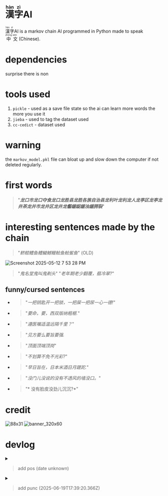 # <ruby> 漢 <rp>(</rp><rt>hàn</rt><rp>)</rp>字 <rp>(</rp><rt>zì</rt><rp>)</rp></ruby>AI

 <ruby> 漢 <rp>(</rp><rt>hàn</rt><rp>)</rp>字 <rp>(</rp><rt>zì</rt><rp>)</rp></ruby>AI is a markov chain AI programmed in Python made to speak <ruby>
  中<rp>(</rp><rt>zhōng</rt><rp>)</rp>
  文<rp>(</rp><rt>wén</rt><rp>)</rp>
</ruby> (Chinese).

# dependencies
surprise there is non
# tools used
1. `pickle` - used as a save file state so the ai can learn more words the more you use it
2. `jieba` - used to tag the dataset used
3. `cc-cedict` - dataset used

# warning
the `markov_model.pkl` file can bloat up and slow down the computer if not deleted regularly.
# first words

> "***龙口市龙口夺食龙口龙胜县龙胜各族自治县龙利叶龙利龙人龙亭区龙亭龙井茶龙井市龙井区龙井龙齾龌龊龌浊龌腭裂***"

# interesting sentences made by the chain

> "*鲚鲿鳢鱼鳢鱥鳡鳣鲙鱼鲙鲎鱼*" (OLD)

![Screenshot 2025-05-12 7 53 28 PM](https://github.com/user-attachments/assets/f3db453a-f5a4-4b0b-954b-c83784a1584e)

> "*鬼名堂鬼叫鬼剃头*"
> "*老年期老少翻覆，翡冷翠?*"
## funny/cursed sentences
- > "*一把钥匙开一把锁，一把屎一把尿一心一德!*"
- > "*要命，要，西双版纳粗榧.*"
- > "*遵医嘱适温远隔千里？*"
- > "*见方要么要旨要强.*
- > "*顶面顶端顶岗*"
- > "*不划算不免不光彩?*"
- > "*早日旨在，日本米酒日月蹉跎.*"
- > "*没门儿没说的没有不透风的墙没口。*"
- > "* 没有脸皮没劲儿沉沉?*"






# credit
![88x31](https://github.com/user-attachments/assets/a36902ba-90c8-43e9-aac7-37d58d1dfb83)
![banner_320x60](https://github.com/user-attachments/assets/2ee07b62-c654-4b22-bb73-ff84dea3bff6)


# devlog
<details>
<summary><blockquote>add pos (date unknown)</blockquote> </summary>
<code>https://github.com/linuxfandudeguy/hanziai/blob/master/pos_structures.txt </code>
</details>
<details>
<summary><blockquote>add punc (2025-06-19T17:39:20.366Z)</blockquote> </summary>
<code>root in hanziai on  master [!?] via 🐍 v3.10.12
❯ python3 ai.py
2025-06-19 13:14:09,628 - DEBUG - Loading data from hanziai_pos.mar
2025-06-19 13:14:09,697 - DEBUG - Total entries loaded: 119624
2025-06-19 13:14:09,698 - DEBUG - Sampled 3000 word-POS pairs for training
2025-06-19 13:14:09,702 - DEBUG - Loading structures from pos_structures.txt
2025-06-19 13:14:09,702 - DEBUG - Loaded 49 POS structures
2025-06-19 13:14:09,727 - DEBUG - Loaded existing Markov Chain model
2025-06-19 13:14:09,727 - DEBUG - Updating Markov Chain...
2025-06-19 13:14:09,729 - DEBUG - Markov chain now has 35964 states
2025-06-19 13:14:09,759 - DEBUG - Saved Markov Chain model to markov_model.pkl
2025-06-19 13:14:09,759 - DEBUG - Generating sentence of length 4 with POS pattern [&#39;n&#39;, &#39;v&#39;, &#39;n&#39;, &#39;a&#39;]
POS structure: n v n a
Generated sentence with punctuation: 糖醇糊弄，精肉？

root in hanziai on  master [!?] via 🐍 v3.10.12
❯ python3 ai.py
2025-06-19 13:16:28,757 - DEBUG - Loading data from hanziai_pos.mar
2025-06-19 13:16:28,825 - DEBUG - Total entries loaded: 119624
2025-06-19 13:16:28,827 - DEBUG - Sampled 3000 word-POS pairs for training
2025-06-19 13:16:28,831 - DEBUG - Loading structures from pos_structures.txt
2025-06-19 13:16:28,831 - DEBUG - Loaded 49 POS structures
2025-06-19 13:16:28,856 - DEBUG - Loaded existing Markov Chain model
2025-06-19 13:16:28,856 - DEBUG - Updating Markov Chain...
2025-06-19 13:16:28,858 - DEBUG - Markov chain now has 38961 states
2025-06-19 13:16:28,889 - DEBUG - Saved Markov Chain model to markov_model.pkl
2025-06-19 13:16:28,889 - DEBUG - Generating sentence of length 4 with POS pattern [&#39;d&#39;, &#39;v&#39;, &#39;v&#39;, &#39;n&#39;]
POS structure: d v v n
Generated sentence with punctuation: 老来少翻转，翻沉？

root in hanziai on  master [!?] via 🐍 v3.10.12
❯ python3 ai.py
2025-06-19 13:16:33,572 - DEBUG - Loading data from hanziai_pos.mar
2025-06-19 13:16:33,640 - DEBUG - Total entries loaded: 119624
2025-06-19 13:16:33,643 - DEBUG - Sampled 3000 word-POS pairs for training
2025-06-19 13:16:33,646 - DEBUG - Loading structures from pos_structures.txt
2025-06-19 13:16:33,646 - DEBUG - Loaded 49 POS structures
2025-06-19 13:16:33,673 - DEBUG - Loaded existing Markov Chain model
2025-06-19 13:16:33,673 - DEBUG - Updating Markov Chain...
2025-06-19 13:16:33,675 - DEBUG - Markov chain now has 41958 states
2025-06-19 13:16:33,709 - DEBUG - Saved Markov Chain model to markov_model.pkl
2025-06-19 13:16:33,709 - DEBUG - Generating sentence of length 4 with POS pattern [&#39;n&#39;, &#39;u&#39;, &#39;v&#39;, &#39;n&#39;]
2025-06-19 13:16:33,721 - WARNING - No starting sequence matches the POS pattern start; picking random.
POS structure: n u v n
Generated sentence with punctuation: 干煸四季豆，乳头瘤乳臭未干乳糖？

root in hanziai on  master [!?] via 🐍 v3.10.12
❯  python3 ai.py
2025-06-19 13:17:45,716 - DEBUG - Loading data from hanziai_pos.mar
2025-06-19 13:17:45,784 - DEBUG - Total entries loaded: 119624
2025-06-19 13:17:45,786 - DEBUG - Sampled 3000 word-POS pairs for training
2025-06-19 13:17:45,790 - DEBUG - Loading structures from pos_structures.txt
2025-06-19 13:17:45,790 - DEBUG - Loaded 49 POS structures
2025-06-19 13:17:45,818 - DEBUG - Loaded existing Markov Chain model
2025-06-19 13:17:45,818 - DEBUG - Updating Markov Chain...
2025-06-19 13:17:45,821 - DEBUG - Markov chain now has 44954 states
2025-06-19 13:17:45,855 - DEBUG - Saved Markov Chain model to markov_model.pkl
2025-06-19 13:17:45,855 - DEBUG - Generating sentence of length 4 with POS pattern [&#39;v&#39;, &#39;r&#39;, &#39;v&#39;, &#39;n&#39;]
POS structure: v r v n
Generated sentence with punctuation: 佩服你作为，作数。

root in hanziai on  master [!?] via 🐍 v3.10.12
❯   python3 ai.py
2025-06-19 13:20:06,893 - DEBUG - Loading data from hanziai_pos.mar
2025-06-19 13:20:06,958 - DEBUG - Total entries loaded: 119624
2025-06-19 13:20:06,960 - DEBUG - Sampled 3000 word-POS pairs for training
2025-06-19 13:20:06,964 - DEBUG - Loading structures from pos_structures.txt
2025-06-19 13:20:06,964 - DEBUG - Loaded 49 POS structures
2025-06-19 13:20:06,994 - DEBUG - Loaded existing Markov Chain model
2025-06-19 13:20:06,994 - DEBUG - Updating Markov Chain...
2025-06-19 13:20:06,996 - DEBUG - Markov chain now has 47951 states
2025-06-19 13:20:07,032 - DEBUG - Saved Markov Chain model to markov_model.pkl
2025-06-19 13:20:07,032 - DEBUG - Generating sentence of length 2 with POS pattern [&#39;n&#39;, &#39;a&#39;]
POS structure: n a
Generated sentence with punctuation: 一秘一睹！

root in hanziai on  master [!?] via 🐍 v3.10.12
❯ python3 ai.py
2025-06-19 13:21:02,525 - DEBUG - Loading data from hanziai_pos.mar
\2025-06-19 13:21:02,591 - DEBUG - Total entries loaded: 119624
2025-06-19 13:21:02,593 - DEBUG - Sampled 3000 word-POS pairs for training
2025-06-19 13:21:02,596 - DEBUG - Loading structures from pos_structures.txt
2025-06-19 13:21:02,596 - DEBUG - Loaded 49 POS structures
2025-06-19 13:21:02,627 - DEBUG - Loaded existing Markov Chain model
2025-06-19 13:21:02,627 - DEBUG - Updating Markov Chain...
2025-06-19 13:21:02,629 - DEBUG - Markov chain now has 50948 states
2025-06-19 13:21:02,678 - DEBUG - Saved Markov Chain model to markov_model.pkl
2025-06-19 13:21:02,678 - DEBUG - Generating sentence of length 5 with POS pattern [&#39;n&#39;, &#39;v&#39;, &#39;c&#39;, &#39;n&#39;, &#39;v&#39;]
POS structure: n v c n v
Generated sentence with punctuation: 世运丕变且说！

root in hanziai on  master [!?] via 🐍 v3.10.12
❯ \python3 ai.py&#39;
∙ ^C

root in hanziai on  master [!?] via 🐍 v3.10.12
❯  python3 ai.py
2025-06-19 13:23:13,332 - DEBUG - Loading data from hanziai_pos.mar
2025-06-19 13:23:13,396 - DEBUG - Total entries loaded: 119624
2025-06-19 13:23:13,398 - DEBUG - Sampled 3000 word-POS pairs for training
2025-06-19 13:23:13,402 - DEBUG - Loading structures from pos_structures.txt
2025-06-19 13:23:13,402 - DEBUG - Loaded 49 POS structures
2025-06-19 13:23:13,433 - DEBUG - Loaded existing Markov Chain model
2025-06-19 13:23:13,433 - DEBUG - Updating Markov Chain...
2025-06-19 13:23:13,442 - DEBUG - Markov chain now has 53944 states
2025-06-19 13:23:13,491 - DEBUG - Saved Markov Chain model to markov_model.pkl
2025-06-19 13:23:13,491 - DEBUG - Generating sentence of length 6 with POS pattern [&#39;r&#39;, &#39;v&#39;, &#39;n&#39;, &#39;c&#39;, &#39;v&#39;, &#39;n&#39;]
POS structure: r v n c v n
Generated sentence with punctuation: 你作为，作数。

root in hanziai on  master [!?] via 🐍 v3.10.12
❯  python3 ai.py
2025-06-19 13:24:50,853 - DEBUG - Loading data from hanziai_pos.mar
2025-06-19 13:24:50,917 - DEBUG - Total entries loaded: 119624
2025-06-19 13:24:50,919 - DEBUG - Sampled 3000 word-POS pairs for training
2025-06-19 13:24:50,923 - DEBUG - Loading structures from pos_structures.txt
2025-06-19 13:24:50,923 - DEBUG - Loaded 49 POS structures
2025-06-19 13:24:50,965 - DEBUG - Loaded existing Markov Chain model
2025-06-19 13:24:50,965 - DEBUG - Updating Markov Chain...
2025-06-19 13:24:50,967 - DEBUG - Markov chain now has 56941 states
2025-06-19 13:24:51,018 - DEBUG - Saved Markov Chain model to markov_model.pkl
2025-06-19 13:24:51,018 - DEBUG - Generating sentence of length 4 with POS pattern [&#39;a&#39;, &#39;c&#39;, &#39;a&#39;, &#39;n&#39;]
2025-06-19 13:24:51,034 - WARNING - No starting sequence matches the POS pattern start; picking random.
POS structure: a c a n
Generated sentence with punctuation: 新几内亚新官上任三把火斯蒂文！

root in hanziai on  master [!?] via 🐍 v3.10.12
❯  python3 ai.py
2025-06-19 13:27:58,276 - DEBUG - Loading data from hanziai_pos.mar
2025-06-19 13:27:58,343 - DEBUG - Total entries loaded: 119624
2025-06-19 13:27:58,345 - DEBUG - Sampled 3000 word-POS pairs for training
2025-06-19 13:27:58,349 - DEBUG - Loading structures from pos_structures.txt
2025-06-19 13:27:58,349 - DEBUG - Loaded 49 POS structures
2025-06-19 13:27:58,389 - DEBUG - Loaded existing Markov Chain model
2025-06-19 13:27:58,389 - DEBUG - Updating Markov Chain...
2025-06-19 13:27:58,391 - DEBUG - Markov chain now has 59938 states
2025-06-19 13:27:58,442 - DEBUG - Saved Markov Chain model to markov_model.pkl
2025-06-19 13:27:58,442 - DEBUG - Generating sentence of length 4 with POS pattern [&#39;v&#39;, &#39;r&#39;, &#39;v&#39;, &#39;n&#39;]
POS structure: v r v n
Generated sentence with punctuation: 佩服你作为，作数！

root in hanziai on  master [!?] via 🐍 v3.10.12
❯  python3 ai.py
2025-06-19 13:28:14,117 - DEBUG - Loading data from hanziai_pos.mar
2025-06-19 13:28:14,182 - DEBUG - Total entries loaded: 119624
2025-06-19 13:28:14,184 - DEBUG - Sampled 3000 word-POS pairs for training
2025-06-19 13:28:14,187 - DEBUG - Loading structures from pos_structures.txt
2025-06-19 13:28:14,188 - DEBUG - Loaded 49 POS structures
2025-06-19 13:28:14,231 - DEBUG - Loaded existing Markov Chain model
2025-06-19 13:28:14,232 - DEBUG - Updating Markov Chain...
2025-06-19 13:28:14,234 - DEBUG - Markov chain now has 62935 states
2025-06-19 13:28:14,286 - DEBUG - Saved Markov Chain model to markov_model.pkl
2025-06-19 13:28:14,286 - DEBUG - Generating sentence of length 4 with POS pattern [&#39;n&#39;, &#39;v&#39;, &#39;v&#39;, &#39;n&#39;]
POS structure: n v v n
Generated sentence with punctuation: 飞艇飘香，飘舞。

root in hanziai on  master [!?] via 🐍 v3.10.12
❯  python3 ai.py
2025-06-19 13:28:15,365 - DEBUG - Loading data from hanziai_pos.mar
2025-06-19 13:28:15,430 - DEBUG - Total entries loaded: 119624
2025-06-19 13:28:15,432 - DEBUG - Sampled 3000 word-POS pairs for training
2025-06-19 13:28:15,435 - DEBUG - Loading structures from pos_structures.txt
2025-06-19 13:28:15,436 - DEBUG - Loaded 49 POS structures
2025-06-19 13:28:15,484 - DEBUG - Loaded existing Markov Chain model
2025-06-19 13:28:15,484 - DEBUG - Updating Markov Chain...
2025-06-19 13:28:15,486 - DEBUG - Markov chain now has 65931 states
2025-06-19 13:28:15,541 - DEBUG - Saved Markov Chain model to markov_model.pkl
2025-06-19 13:28:15,541 - DEBUG - Generating sentence of length 4 with POS pattern [&#39;n&#39;, &#39;d&#39;, &#39;v&#39;, &#39;a&#39;]
POS structure: n d v a
Generated sentence with punctuation: 制裁到场删掉。

root in hanziai on  master [!?] via 🐍 v3.10.12
❯ python3 ai.py
2025-06-19 13:30:17,322 - DEBUG - Loading data from hanziai_pos.mar
2025-06-19 13:30:17,388 - DEBUG - Total entries loaded: 119624
2025-06-19 13:30:17,389 - DEBUG - Sampled 3000 word-POS pairs for training
2025-06-19 13:30:17,393 - DEBUG - Loading structures from pos_structures.txt
2025-06-19 13:30:17,393 - DEBUG - Loaded 49 POS structures
2025-06-19 13:30:17,440 - DEBUG - Loaded existing Markov Chain model
2025-06-19 13:30:17,440 - DEBUG - Updating Markov Chain...
2025-06-19 13:30:17,442 - DEBUG - Markov chain now has 68927 states
2025-06-19 13:30:17,495 - DEBUG - Saved Markov Chain model to markov_model.pkl
2025-06-19 13:30:17,495 - DEBUG - Generating sentence of length 3 with POS pattern [&#39;r&#39;, &#39;v&#39;, &#39;n&#39;]
POS structure: r v n
Generated sentence with punctuation: 反正一样反射区治疗，反问语气！

root in hanziai on  master [!?] via 🐍 v3.10.12
❯  python3 ai.py
2025-06-19 13:30:59,470 - DEBUG - Loading data from hanziai_pos.mar
2025-06-19 13:30:59,535 - DEBUG - Total entries loaded: 119624
2025-06-19 13:30:59,537 - DEBUG - Sampled 3000 word-POS pairs for training
2025-06-19 13:30:59,541 - DEBUG - Loading structures from pos_structures.txt
2025-06-19 13:30:59,541 - DEBUG - Loaded 49 POS structures
2025-06-19 13:30:59,589 - DEBUG - Loaded existing Markov Chain model
2025-06-19 13:30:59,589 - DEBUG - Updating Markov Chain...
2025-06-19 13:30:59,590 - DEBUG - Markov chain now has 71922 states
2025-06-19 13:30:59,645 - DEBUG - Saved Markov Chain model to markov_model.pkl
2025-06-19 13:30:59,645 - DEBUG - Generating sentence of length 5 with POS pattern [&#39;d&#39;, &#39;d&#39;, &#39;v&#39;, &#39;a&#39;, &#39;n&#39;]
POS structure: d d v a n
Generated sentence with punctuation: 逐次逐个逆袭！

root in hanziai on  master [!?] via 🐍 v3.10.12
❯  python3 ai.py
2025-06-19 13:32:28,445 - DEBUG - Loading data from hanziai_pos.mar
2025-06-19 13:32:28,508 - DEBUG - Total entries loaded: 119624
2025-06-19 13:32:28,510 - DEBUG - Sampled 3000 word-POS pairs for training
2025-06-19 13:32:28,513 - DEBUG - Loading structures from pos_structures.txt
2025-06-19 13:32:28,514 - DEBUG - Loaded 49 POS structures
2025-06-19 13:32:28,561 - DEBUG - Loaded existing Markov Chain model
2025-06-19 13:32:28,561 - DEBUG - Updating Markov Chain...
2025-06-19 13:32:28,563 - DEBUG - Markov chain now has 74919 states
2025-06-19 13:32:28,619 - DEBUG - Saved Markov Chain model to markov_model.pkl
2025-06-19 13:32:28,619 - DEBUG - Generating sentence of length 4 with POS pattern [&#39;n&#39;, &#39;d&#39;, &#39;v&#39;, &#39;a&#39;]
POS structure: n d v a
Generated sentence with punctuation: 配方酌量酌酒？

root in hanziai on  master [!?] via 🐍 v3.10.12
❯  python3 ai.py
2025-06-19 13:33:24,965 - DEBUG - Loading data from hanziai_pos.mar
2025-06-19 13:33:25,029 - DEBUG - Total entries loaded: 119624
2025-06-19 13:33:25,031 - DEBUG - Sampled 3000 word-POS pairs for training
2025-06-19 13:33:25,035 - DEBUG - Loading structures from pos_structures.txt
2025-06-19 13:33:25,035 - DEBUG - Loaded 49 POS structures
2025-06-19 13:33:25,084 - DEBUG - Loaded existing Markov Chain model
2025-06-19 13:33:25,085 - DEBUG - Updating Markov Chain...
2025-06-19 13:33:25,086 - DEBUG - Markov chain now has 77915 states
2025-06-19 13:33:25,144 - DEBUG - Saved Markov Chain model to markov_model.pkl
2025-06-19 13:33:25,144 - DEBUG - Generating sentence of length 5 with POS pattern [&#39;d&#39;, &#39;v&#39;, &#39;n&#39;, &#39;c&#39;, &#39;n&#39;]
POS structure: d v n c n
Generated sentence with punctuation: 相声相聚，相片！ </code>
</details>

